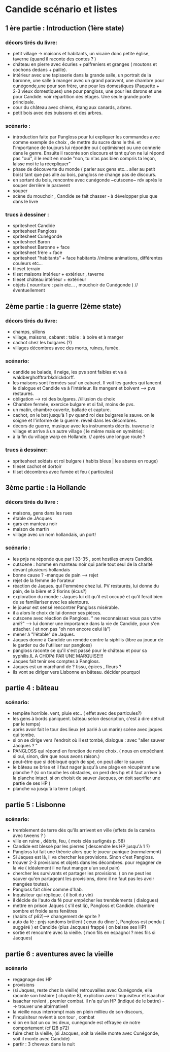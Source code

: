 # Candide scénario et listes

## 1 ère partie : Introduction (1ère state)

### décors tirés du livre:

* petit village -> maisons et habitants, un vicaire donc petite église, taverne (quand il raconte des contes ? )
* château en pierre avec écuries + palfreniers et granges ( moutons et cochons dedans + paille).
* intérieur avec une tapisserie dans la grande salle, un portrait de la baronne,  une salle à manger avec un grand paravent, une chambre pour cunégonde,une pour son frère, une pour les domestiques (Paquette + 2-3 vieux domestiques) une pour pangloss, une pour les darons et une pour Candide. voir répartition des étages. Une seule grande porte principale.
* cour du château avec chiens, étang aux canards, arbres.
* petit bois avec des buissons et des arbres.

### scénario :

* introduction faite par Pangloss pour lui expliquer les commandes avec comme exemple de choix , de mettre du sucre dans le thé. et l'importance de toujours lui répondre oui ( optimisme) ou une connerie dans le genre. Ensuite il raconte son discours et tant qu'on ne lui répond pas "oui", il le redit en mode "non, tu n'as pas bien compris ta leçon, laisse moi te la réexpliquer"
* phase de découverte du monde ( parler aux gens etc... aller au petit bois) tant que pas allé au bois, pangloss ne change pas de discours.
* en sortant du bois, rencontre avec cunégonde ~cutscene~ rdv après le souper derrière le paravent
* souper
* scène du mouchoir , Candide se fait chasser - à développer plus que dans le livre

### trucs à dessiner :

* spritesheet Candide
* spritesheet Pangloss
* spritesheet Cunégonde
* spritesheet Baron
*  spritesheet Baronne + face
* spritesheet frère + face
* spritesheet "habitants" + face habitants //même animations, différentes couleurs etc...
* tileset terrain
* tilset maisons intérieur + extérieur , taverne
* tileset château intérieur + extérieur
* objets ( nourriture : pain etc... , mouchoir de Cunégonde ) //éventuellement

## 2ème partie : la guerre (2ème state)

### décors tirés du livre:

* champs, sillons
* village, maisons, cabaret : table : à boire et à manger
* cachot chez les bulgares (?)
* villages décombres avec des morts, ruines, fumée.

### scénario:

* candide se balade, il neige, les pvs sont faibles et va à waldberghofftrarbkdrickdorff.
* les maisons sont fermées sauf un cabaret. Il voit les gardes qui lancent le dialogue et Candide va à l'intérieur. Ils mangent et boivent --> pvs restaurés.
* obligation --> roi des bulgares. //illusion du choix
* Chambre fermée, exercice bulgare et si fail, moins de pvs.
* un matin, chambre ouverte, ballade et capture.
* cachot, on le bat jusqu'à 1 pv quand roi des bulgares le sauve. on le soigne et l'informe de la guerre. réveil dans les décombres.
* décors de guerre, musique avec les instruments décrits. traverse le village et arrive à un autre village ( le même mais en symétrie):
* à la fin du village warp en Hollande. // après une longue route ?

### trucs à dessiner:

* spritesheet soldats et roi bulgare ( habits bleus | les abares en rouge)
* tileset cachot et dortoir
* tilset décombres avec fumée et feu ( particules)

## 3ème partie : la Hollande

### décors tirés du livre :
* maisons, gens dans les rues
* étable de JAcques
* gars en manteau noir
* maison de martin
*  village avec un nom hollandais, un port!

### scénario :

* les pnjs ne réponde que par l 33-35 , sont hostiles envers Candide.
* cutscene : homme en manteau noir qui parle tout seul de la charité devant plusieurs hollandais
* bonne cause ? -manque de pain --> rejet
*  rejet de la femme de l'orateur
* réaction de Jaques. qui l'emmène chez lui. PV restaurés, lui donne du pain, de la bière et 2 florins (écus?)
*  exploration du monde : Jaques lui dit qu'il est occupé et qu'il ferait bien de se familiariser avec les alentours.
* le joueur est sensé rencontrer Pangloss misérable.
* il a alors le choix de lui donner ses pièces.
* cutscene avec réaction de Pangloss. " ne reconnaissez vous pas votre ami?" --> lui donner une importance dans la vie de Candide, pour s'en attacher. ( et non pas "oh non encore celui là")
* mener à "l'étable" de Jaques.
* Jaques donne à Candide un remède contre la siphilis (libre au joueur de le garder ou de l'utiliser sur pangloss)
* pangloss raconte ce qu'il s'est passé pour le château et pour sa syphilis.IL A CHOPé PAR UNE MARQUISE!!!
* Jaques fait tenir ses comptes à Pangloss.
* Jaques est un marchand de ? tissu, épices , fleurs ?
* ils vont se diriger vers Lisbonne en bâteau. décider pourquoi

## partie 4 : bâteau

### scénario:
* tempête horrible. vent, pluie etc.. ( effet avec des particules?)
* les gens à bords paniquent. bâteau selon description, c'est à dire détruit par le temps)
* après avoir fait le tour des lieux (et parlé à un marin) scène avec jaques qui tombe.
* si on se dirige vers l'endroit où il est tombé, dialogue : avec "aller sauver Jacques ? "
* PANGLOSS qui répond en fonction de notre choix. ( nous en empêchant si oui, sinon, dire que nous avons raison.)
* peut-être que si débloqué qqch de spé, on peut aller le sauver.
* le bâteau se brise et il faut nager jusqu'à une plage en récupérant une planche ? (si on touche les obstacles, on perd des hp et il faut arriver à la planche intact. si on choisit de sauver Jacques, on doit sacrifier une partie de ses HP )
* planche va jusqu'à la terre ( plage).

## partie 5 : Lisbonne

### scénario:
 * tremblement de terre dès qu'ils arrivent en ville (effets de la caméra avec tweens ? )
 * ville en ruine , débris, feu, ( mots clés surlignés p. 58)
 * Candide est blessé par les pierres ( descendre les HP jusqu'à 1 ?)
 * Pangloss lui fait une théorie alors que le joueur panique (normalement)
 * Si Jaques est là, il va chercher les provisions. Sinon c'est Pangloss.
 * trouver 2-3 provisions et objets dans les décombres. pour regagner de la vie ( idéalement il ne faut manger u'un seul pain)
 * chercher les survivants et partager les provisions. ( on ne peut les sauver qu'en partageant les provisions, donc il ne faut pas les avoir mangées toutes).
 * Pangloss fait chier comme d'hab.
 * Inquisiteur qui réplique. ( il boit du vin)
 * il décide de l'auto da fé pour empêcher les tremblements ( dialogues)
 * mettre en prison Jaques ( s'il est là), Pangloss et Candide. chambre sombre et froide sans fenêtres
 * (habits cf p62)--> changement de sprite ?
 * auto da fé : pnjs randoms brûlent ( ceux du dîner ), Pangloss est pendu ( suggéré ) et Candide (plus Jacques) frappé ( on baisse ses HP)
 * sortie et rencontre avec la vieille. ( mon fils en espagnol ? mes fils si Jacques)

## partie 6 : aventures avec la vieille

### scénario
 * regagnage des HP
 * provisions
 * (si Jaques, reste chez la vieille) retrouvailles avec Cunégonde, elle raconte son histoire ( chapitre 8), expliction avec l'inquisiteur et isaachar
 * isaachar revient , premier combat. il n'a qu'un HP (indiqué de le battre) --> trouver une altérnative!!
 * la vieille nous interrompt mais en plein millieu de son discours,
 * l'inquisiteur revient à son tour , combat
 * si on en bat un ou les deux, cunégonde est effrayée de notre comportement (cf l28 p72)
 * fuire chez la vieille, (si Jacques, soit la vieille monte avec Cunégonde, soit il monte avec Candide)
 * partir : 3 chevaux dans la nuit 
